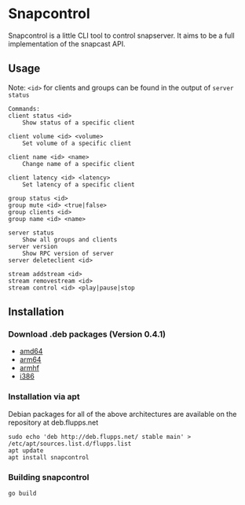 # Snapcontrol

Snapcontrol is a little CLI tool to control snapserver. It aims to be a full implementation of the snapcast API.

## Usage
Note: `<id>` for clients and groups can be found in the output of `server status`
```
Commands:
client status <id>
	Show status of a specific client

client volume <id> <volume>
	Set volume of a specific client

client name <id> <name>
	Change name of a specific client

client latency <id> <latency>
	Set latency of a specific client

group status <id>
group mute <id> <true|false>
group clients <id>
group name <id> <name>

server status
	Show all groups and clients
server version
	Show RPC version of server
server deleteclient <id>

stream addstream <id>
stream removestream <id>
stream control <id> <play|pause|stop
```

## Installation
### Download .deb packages (Version 0.4.1)

* [amd64](http://deb.flupps.net/pool/main/s/snapcontrol/snapcontrol_0.4.1_amd64.deb)
* [arm64](http://deb.flupps.net/pool/main/s/snapcontrol/snapcontrol_0.4.1_arm64.deb)
* [armhf](http://deb.flupps.net/pool/main/s/snapcontrol/snapcontrol_0.4.1_armhf.deb)
* [i386](http://deb.flupps.net/pool/main/s/snapcontrol/snapcontrol_0.4.1_i386.deb)

### Installation via apt

Debian packages for all of the above architectures are available on the repository at deb.flupps.net

```
sudo echo 'deb http://deb.flupps.net/ stable main' > /etc/apt/sources.list.d/flupps.list
apt update
apt install snapcontrol
```

### Building snapcontrol
```aiignore
go build
```
